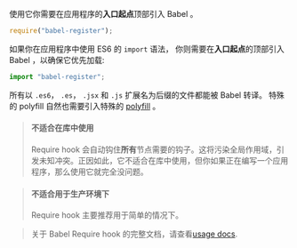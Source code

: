使用它你需要在应用程序的**入口起点**顶部引入 Babel 。

```javascript
require("babel-register");
```

如果你在应用程序中使用 ES6 的 `import` 语法，
你则需要在**入口起点**的顶部引入 Babel ，以确保它优先加载:

```javascript
import "babel-register";
```

所有以 `.es6`， `.es`， `.jsx` 和 `.js` 扩展名为后缀的文件都能被 Babel 转译。 特殊的 polyfill 自然也需要引入特殊的 [polyfill](/docs/usage/polyfill/) 。

<blockquote class="babel-callout babel-callout-warning">
  <h4>不适合在库中使用</h4>
  <p>
    Require hook 会自动钩住<strong>所有</strong>节点需要的钩子。这将污染全局作用域，引发未知冲突。正因如此，它不适合在库中使用，但你如果正在编写一个应用程序，那么使用它就完全没问题。
  </p>
</blockquote>

<blockquote class="babel-callout babel-callout-warning">
  <h4>不适合用于生产环境下</h4>
  <p>
    Require hook 主要推荐用于简单的情况下。
  </p>
</blockquote>

<blockquote class="babel-callout babel-callout-info">
  <p>
    关于 Babel Require hook 的完整文档，请查看<a href="/docs/usage/require/">usage docs</a>.
  </p>
</blockquote>
